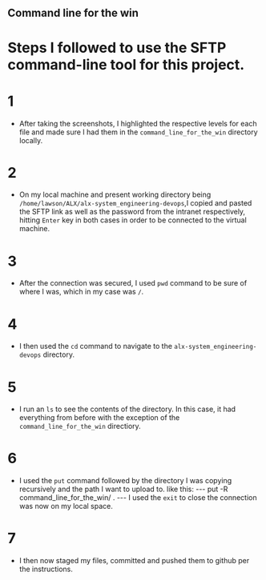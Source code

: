 ## Command line for the win

# Steps I followed to use the SFTP command-line tool for this project.

# 1
- After taking the screenshots, I highlighted the respective levels
for each file and made sure I had them in the `command_line_for_the_win`
directory locally.

# 2
- On my local machine and present working directory being
`/home/lawson/ALX/alx-system_engineering-devops`,I copied and pasted the SFTP
link as well as the password from the intranet respectively, hitting `Enter`
key in both cases in order to be connected to the virtual machine.

# 3
- After the connection was secured, I used `pwd` command to be sure of where I
was, which in my case was `/`.

# 4
- I then used the `cd` command to navigate to the `alx-system_engineering-devops`
directory.

# 5
- I run an `ls` to see the contents of the directory. In this case, it had everything
from before with the exception of the `command_line_for_the_win` directiory.

# 6
- I used the `put` command followed by the directory I was copying recursively and the path
I want to upload to.
like this:
--- put -R command_line_for_the_win/ . ---
I used the `exit` to close the connection was now on my local space.

# 7
- I then now staged my files, committed and pushed them to
github per the instructions.
